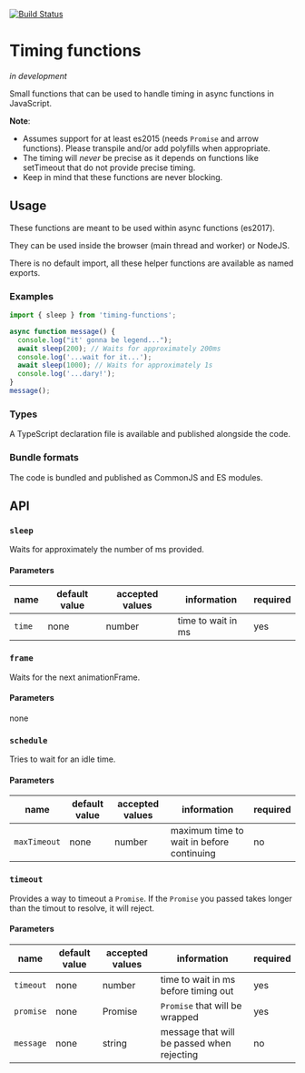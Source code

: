 [![Build Status](https://travis-ci.org/aurel-l/timing-functions.svg?branch=master)](https://travis-ci.org/aurel-l/timing-functions)

# Timing functions

_in development_

Small functions that can be used to handle timing in async functions in
JavaScript.

**Note**:

- Assumes support for at least es2015 (needs `Promise` and arrow functions).
  Please transpile and/or add polyfills when appropriate.
- The timing will _never_ be precise as it depends on functions like setTimeout
  that do not provide precise timing.
- Keep in mind that these functions are never blocking.

## Usage

These functions are meant to be used within async functions (es2017).

They can be used inside the browser (main thread and worker) or NodeJS.

There is no default import, all these helper functions are available as named exports.

### Examples

```js
import { sleep } from 'timing-functions';

async function message() {
  console.log("it' gonna be legend...");
  await sleep(200); // Waits for approximately 200ms
  console.log('...wait for it...');
  await sleep(1000); // Waits for approximately 1s
  console.log('...dary!');
}
message();
```

### Types

A TypeScript declaration file is available and published alongside the code.

### Bundle formats

The code is bundled and published as CommonJS and ES modules.

## API

### `sleep`

Waits for approximately the number of ms provided.

#### Parameters

| name   | default value | accepted values | information        | required |
| ------ | ------------- | --------------- | ------------------ | -------- |
| `time` | none          | number          | time to wait in ms | yes      |

### `frame`

Waits for the next animationFrame.

#### Parameters

none

### `schedule`

Tries to wait for an idle time.

#### Parameters

| name         | default value | accepted values | information                               | required |
| ------------ | ------------- | --------------- | ----------------------------------------- | -------- |
| `maxTimeout` | none          | number          | maximum time to wait in before continuing | no       |

### `timeout`

Provides a way to timeout a `Promise`. If the `Promise` you passed takes longer
than the timout to resolve, it will reject.

#### Parameters

| name      | default value | accepted values | information                                | required |
| --------- | ------------- | --------------- | ------------------------------------------ | -------- |
| `timeout` | none          | number          | time to wait in ms before timing out       | yes      |
| `promise` | none          | Promise         | `Promise` that will be wrapped             | yes      |
| `message` | none          | string          | message that will be passed when rejecting | no       |
